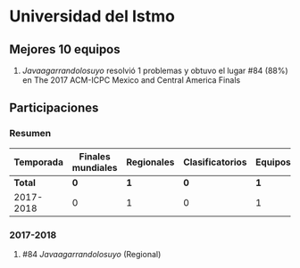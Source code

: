 ---
---

# Universidad del Istmo

## Mejores 10 equipos

1. _Javaagarrandolosuyo_ resolvió 1 problemas y obtuvo el lugar #84 (88%) en The 2017 ACM-ICPC Mexico and Central America Finals

## Participaciones

### Resumen

| Temporada | Finales mundiales | Regionales | Clasificatorios | Equipos |
| --- | --- | --- | --- | --- |
| **Total** | **0** | **1** | **0** | **1** |
| 2017-2018 | 0 | 1 | 0 | 1 |

### 2017-2018

1. #84 _Javaagarrandolosuyo_ (Regional)




